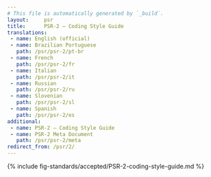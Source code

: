 ```yaml
---
# This file is automatically generated by `_build`.
layout:     psr
title:      PSR-2 — Coding Style Guide
translations:
 - name: English (official)
 - name: Brazilian Portuguese
   path: /psr/psr-2/pt-br
 - name: French
   path: /psr/psr-2/fr
 - name: Italian
   path: /psr/psr-2/it
 - name: Russian
   path: /psr/psr-2/ru
 - name: Slovenian
   path: /psr/psr-2/sl
 - name: Spanish
   path: /psr/psr-2/es
additional:
 - name: PSR-2 — Coding Style Guide
 - name: PSR-2 Meta Document
   path: /psr/psr-2/meta
redirect_from: /psr/2/
---
```

{% include fig-standards/accepted/PSR-2-coding-style-guide.md %}
